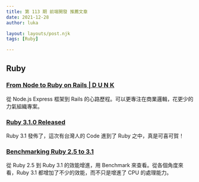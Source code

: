 ```yaml
---
title: 第 113 期 前端開發 推薦文章
date: 2021-12-28
author: luka

layout: layouts/post.njk
tags: [Ruby]

---
```


## Ruby
<!-- summary -->
### [From Node to Ruby on Rails | D U N K](https://nikodunk.com/a-node-js-developer-discovers-rails/)

從 Node.js Express 框架到 Rails 的心路歷程。可以更專注在商業邏輯，花更少的力氣組織專案。
<!-- summary -->
### [Ruby 3.1.0 Released](https://www.ruby-lang.org/en/news/2021/12/25/ruby-3-1-0-released/)

Ruby 3.1 發佈了，這次有台灣人的 Code 進到了 Ruby 之中，真是可喜可賀！

### [Benchmarking Ruby 2.5 to 3.1](https://gettalong.org/blog/2021/benchmarking-rubies.html)

從 Ruby 2.5 到 Ruby 3.1 的效能增進，用 Benchmark 來查看。從各個角度來看，Ruby 3.1 都增加了不少的效能，而不只是增進了 CPU 的處理能力。



